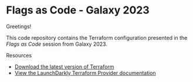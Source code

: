 # Flags as Code - Galaxy 2023

Greetings!

This code repository contains the Terraform configuration presented in the *Flags as Code* session from Galaxy 2023.

Resources

 * [Download the latest version of Terraform](https://developer.hashicorp.com/terraform/downloads)
 * [View the LaunchDarkly Terraform Provider documentation](https://registry.terraform.io/providers/launchdarkly/launchdarkly/latest/docs)
